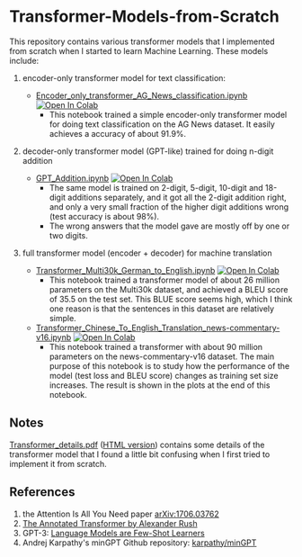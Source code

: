 # Transformer-Models-from-Scratch
This repository contains various transformer models that I implemented from scratch when I started to learn Machine Learning. These models include:

1. encoder-only transformer model for text classification:
    - [Encoder_only_transformer_AG_News_classification.ipynb](https://github.com/hbchen-one/Transformer-Models-from-Scratch/blob/main/Encoder_only_transformer_AG_News_classification.ipynb) [![Open In Colab](https://colab.research.google.com/assets/colab-badge.svg)](https://colab.research.google.com/github/hbchen-one/Transformer-Models-from-Scratch/blob/main/Encoder_only_transformer_AG_News_classification.ipynb)
        - This notebook trained a simple encoder-only transformer model for doing text classification on the AG News dataset. It easily achieves a accuracy of about 91.9%.

2. decoder-only transformer model (GPT-like) trained for doing n-digit addition 
    - [GPT_Addition.ipynb](https://github.com/hbchen-one/Transformer-Models-from-Scratch/blob/main/GPT_Addition.ipynb)  [![Open In Colab](https://colab.research.google.com/assets/colab-badge.svg)](https://colab.research.google.com/github/hbchen-one/Transformer-Models-from-Scratch/blob/main/GPT_Addition.ipynb) 
        - The same model is trained on 2-digit, 5-digit, 10-digit and 18-digit additions separately, and it got all the 2-digit addition right, and only a very small fraction of the higher digit additions wrong (test accuracy is about 98%). 
        - The wrong answers that the model gave are mostly off by one or two digits.
     
3. full transformer model (encoder + decoder) for machine translation 
    - [Transformer_Multi30k_German_to_English.ipynb](https://github.com/hbchen-one/Transformer-Models-from-Scratch/blob/main/Transformer_Multi30k_German_to_English.ipynb) [![Open In Colab](https://colab.research.google.com/assets/colab-badge.svg)](https://colab.research.google.com/github/hbchen-one/Transformer-Models-from-Scratch/blob/main/Transformer_Multi30k_German_to_English.ipynb)
        - This notebook trained a transformer model of about 26 million parameters on the Multi30k dataset, and achieved a BLEU score of 35.5 on the test set. This BLUE score seems high, which I think one reason is that the sentences in this dataset are relatively simple. 
    - [Transformer_Chinese_To_English_Translation_news-commentary-v16.ipynb](https://github.com/hbchen-one/Transformer-Models-from-Scratch/blob/main/Transformer_Chinese_To_English_Translation_news-commentary-v16.ipynb) [![Open In Colab](https://colab.research.google.com/assets/colab-badge.svg)](https://colab.research.google.com/github/hbchen-one/Transformer-Models-from-Scratch/blob/main/Transformer_Chinese_To_English_Translation_news-commentary-v16.ipynb) 
        -   This notebook trained a transformer with about 90 million parameters on the news-commentary-v16 dataset. The main purpose of this notebook is to study how the performance of the model (test loss and BLEU score) changes as training set size increases. The result is shown in the plots at the end of this notebook.

## Notes
[Transformer_details.pdf](https://github.com/hbchen-one/Transformer-Models-from-Scratch/blob/main/Transformer_details.pdf) ([HTML version](https://htmlpreview.github.io/?https://github.com/hbchen-one/Transformer-Models-from-Scratch/blob/main/Transformer_details.html)) contains some details of the transformer model that I
found a little bit confusing when I first tried to implement it from
scratch. 
## References
1. the Attention Is All You Need paper [arXiv:1706.03762](https://arxiv.org/pdf/1706.03762.pdf)
2. [The Annotated Transformer by Alexander Rush](https://nlp.seas.harvard.edu/2018/04/03/attention.html)
3. GPT-3: [Language Models are Few-Shot Learners](https://arxiv.org/pdf/2005.14165.pdf)
4. Andrej Karpathy's minGPT Github repository: [karpathy/minGPT](https://github.com/karpathy/minGPT)

